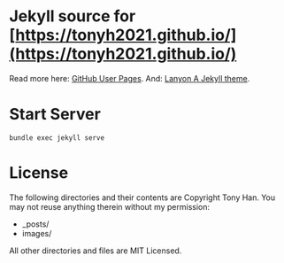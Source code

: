# Jekyll source for [https://tonyh2021.github.io/](https://tonyh2021.github.io/)
Read more here: [GitHub User Pages](https://help.github.com/articles/user-organization-and-project-pages).
And: [Lanyon A Jekyll theme](http://lanyon.getpoole.com/).

# Start Server
```
bundle exec jekyll serve
```

# License
The following directories and their contents are Copyright Tony Han.  You may not reuse anything therein without my permission:

*   _posts/
*   images/

All other directories and files are MIT Licensed.
